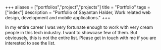 +++
aliases = ["portfolios","project","projects"]
title = "Portfolio"
tags = ["index"]
description = "Portfolio of Sayantan Halder, Work related web design, development and mobile applications."
+++

In my entire career I was very fortunate enough to work with very cream people in this tech industry. I want to showcase few of them. But obviousely, this is not the entire list. Please get in touch with me if you are interested to see the list.